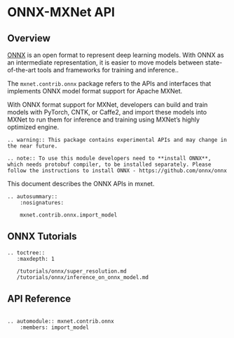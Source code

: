 # ONNX-MXNet API

## Overview

[ONNX](https://onnx.ai/) is an open format to represent deep learning models. With ONNX as an intermediate representation, it is easier to move models between state-of-the-art tools and frameworks for training and inference..

The `mxnet.contrib.onnx` package refers to the APIs and interfaces that implements ONNX model format support for Apache MXNet.

With ONNX format support for MXNet, developers can build and train models with PyTorch, CNTK, or Caffe2, and import these models into MXNet to run them for inference and training using MXNet’s highly optimized engine.

```eval_rst
.. warning:: This package contains experimental APIs and may change in the near future.
```

```eval_rst
.. note:: To use this module developers need to **install ONNX**, which needs protobuf compiler, to be installed separately. Please follow the instructions to install ONNX - https://github.com/onnx/onnx
```

This document describes the ONNX APIs in mxnet.

```eval_rst
.. autosummary::
    :nosignatures:

    mxnet.contrib.onnx.import_model
```

## ONNX Tutorials

```eval_rst
.. toctree::
   :maxdepth: 1
   
   /tutorials/onnx/super_resolution.md
   /tutorials/onnx/inference_on_onnx_model.md
```

## API Reference

<script type="text/javascript" src='../../_static/js/auto_module_index.js'></script>

```eval_rst

.. automodule:: mxnet.contrib.onnx
    :members: import_model 

```

<script>auto_index("api-reference");</script>